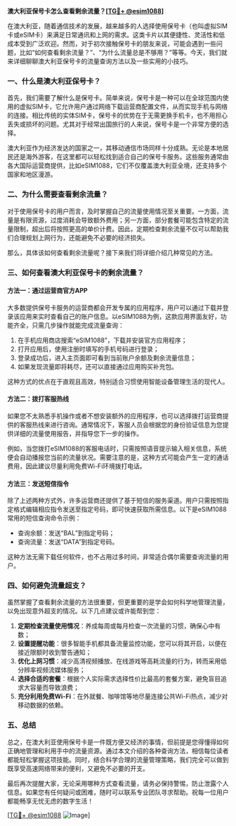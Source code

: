 **澳大利亚保号卡怎么查看剩余流量？[[TG💪+ @esim1088](https://t.me/s/esim1088)]**

在澳大利亚，随着通信技术的发展，越来越多的人选择使用保号卡（也叫虚拟SIM卡或eSIM卡）来满足日常通讯和上网的需求。这类卡片以其便捷性、灵活性和低成本受到广泛欢迎。然而，对于初次接触保号卡的朋友来说，可能会遇到一些问题，比如“如何查看剩余流量？”、“为什么流量总是不够用？”等等。今天，我们就来详细聊聊澳大利亚保号卡的流量查询方法以及一些实用的小技巧。

### 一、什么是澳大利亚保号卡？

首先，我们需要了解什么是保号卡。简单来说，保号卡是一种可以在全球范围内使用的虚拟SIM卡，它允许用户通过网络下载运营商配置文件，从而实现手机与网络的连接。相比传统的实体SIM卡，保号卡的优势在于无需更换手机卡，也不用担心丢失或损坏的问题。尤其对于经常出国旅行的人来说，保号卡是一个非常方便的选择。

澳大利亚作为经济发达的国家之一，其移动通信市场同样十分成熟。无论是本地居民还是海外游客，在这里都可以轻松找到适合自己的保号卡服务。这些服务通常由各大国际运营商提供，比如eSIM1088，它们不仅覆盖澳大利亚全境，还支持多个国家和地区漫游。

### 二、为什么需要查看剩余流量？

对于使用保号卡的用户而言，及时掌握自己的流量使用情况至关重要。一方面，流量是有限资源，过度消耗会导致额外费用；另一方面，部分套餐可能包含特定的流量限制，超出后将按照更高的单价计费。因此，定期检查剩余流量不仅可以帮助我们合理规划上网行为，还能避免不必要的经济损失。

那么，具体该如何查看剩余流量呢？接下来我们将详细介绍几种常见的方法。

### 三、如何查看澳大利亚保号卡的剩余流量？

#### 方法一：通过运营商官方APP

大多数提供保号卡服务的运营商都会开发专属的应用程序，用户可以通过下载并登录该应用来实时查看自己的账户信息。以eSIM1088为例，这款应用界面友好，功能齐全，只需几步操作就能完成流量查询：

1. 在手机应用商店搜索“eSIM1088”，下载并安装官方应用程序；
2. 打开应用后，使用注册时填写的手机号码进行登录；
3. 登录成功后，进入主页面即可看到当前账户余额及剩余流量信息；
4. 如果发现流量即将耗尽，还可以直接通过应用购买补充包。

这种方式的优点在于直观且高效，特别适合习惯使用智能设备管理生活的现代人。

#### 方法二：拨打客服热线

如果您不太熟悉手机操作或者不想安装额外的应用程序，也可以选择拨打运营商提供的客服热线来进行咨询。通常情况下，客服人员会根据您的身份验证信息为您提供详细的流量使用报告，并指导您下一步的操作。

例如，当您拨打eSIM1088的客服电话时，只需按照语音提示输入相关信息，系统便会自动播报您当前的流量状况。需要注意的是，这种方式可能会产生一定的通话费用，因此建议尽量利用免费Wi-Fi环境拨打电话。

#### 方法三：发送短信指令

除了上述两种方式外，许多运营商还提供了基于短信的服务渠道。用户只需按照指定格式编辑相应指令发送至指定号码，即可快速获取所需信息。以下是eSIM1088常用的短信查询命令示例：

- 查询余额：发送“BAL”到指定号码；
- 查询流量：发送“DATA”到指定号码。

这种方法无需下载任何软件，也不占用过多时间，非常适合偶尔需要查询流量的用户。

### 四、如何避免流量超支？

虽然掌握了查看剩余流量的方法很重要，但更重要的是学会如何科学地管理流量，以免出现意外超支的情况。以下几点建议或许能帮到您：

1. **定期检查流量使用情况**：养成每周或每月检查一次流量的习惯，确保心中有数；
2. **设置提醒功能**：很多智能手机都具备流量监控功能，您可以将其开启，以便在接近限额时收到警告通知；
3. **优化上网习惯**：减少高清视频播放、在线游戏等高耗流量的行为，转而采用低分辨率视频流媒体服务；
4. **选择合适的套餐**：根据个人实际需求选择性价比最高的套餐方案，避免盲目追求大容量而导致浪费；
5. **充分利用免费Wi-Fi**：在外就餐、咖啡馆等地尽量连接公共Wi-Fi热点，减少对移动数据的依赖。

### 五、总结

总之，在澳大利亚使用保号卡是一件既方便又经济的事情，但前提是您得懂得如何正确地管理和利用手中的流量资源。通过本文介绍的各种查询方法，相信每位读者都能轻松掌握这项技能。同时，结合科学合理的流量管理策略，我们完全可以做到既享受高速网络带来的便利，又避免不必要的开支。

最后再次提醒大家，无论采用哪种方式查看流量，请务必保持警惕，防止泄露个人信息。如果您有任何疑问或困难，随时可以联系专业团队寻求帮助。祝每一位用户都能畅享无忧无虑的数字生活！

[[TG💪+ @esim1088](https://t.me/s/esim1088) ![Image](https://i.postimg.cc/4NQfJmqS/Snipaste-2025-05-13-00-14-12.png)]